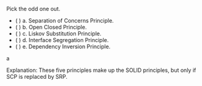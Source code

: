 <panel header="{{ icon_Q_A }} Pick the odd one out">

<panel header="%%Prerequisites%%" expandable expanded>
  <panel src="../separationOfConcernsPrinciple/unit-inElsewhere-asFlat.md" boilerplate header="Principles: Separation of Concerns Principle" />
  <panel src="../solidPrinciples/unit-inElsewhere-asFlat.md" boilerplate header="Principles: SOLID Principles" />
</panel>

<p/>

Pick the odd one out.

- ( ) a. Separation of Concerns Principle.
- ( ) b. Open Closed Principle.
- ( ) c. Liskov Substitution Principle.
- ( ) d. Interface Segregation Principle.
- ( ) e. Dependency Inversion Principle.

<panel type="seamless" header="{{ icon_A }} Answer" minimized>

a

Explanation: These five principles make up the SOLID principles, but only if SCP is replaced by SRP.

</panel>
</panel>
